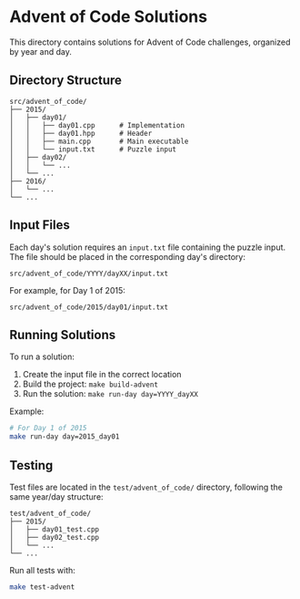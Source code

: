 # Advent of Code Solutions

This directory contains solutions for Advent of Code challenges, organized by year and day.

## Directory Structure

```
src/advent_of_code/
├── 2015/
│   ├── day01/
│   │   ├── day01.cpp      # Implementation
│   │   ├── day01.hpp      # Header
│   │   ├── main.cpp       # Main executable
│   │   └── input.txt      # Puzzle input
│   ├── day02/
│   │   └── ...
│   └── ...
├── 2016/
│   └── ...
└── ...
```

## Input Files

Each day's solution requires an `input.txt` file containing the puzzle input. The file should be placed in the corresponding day's directory:

```
src/advent_of_code/YYYY/dayXX/input.txt
```

For example, for Day 1 of 2015:
```
src/advent_of_code/2015/day01/input.txt
```

## Running Solutions

To run a solution:

1. Create the input file in the correct location
2. Build the project: `make build-advent`
3. Run the solution: `make run-day day=YYYY_dayXX`

Example:
```bash
# For Day 1 of 2015
make run-day day=2015_day01
```

## Testing

Test files are located in the `test/advent_of_code/` directory, following the same year/day structure:

```
test/advent_of_code/
├── 2015/
│   ├── day01_test.cpp
│   ├── day02_test.cpp
│   └── ...
└── ...
```

Run all tests with:
```bash
make test-advent
``` 